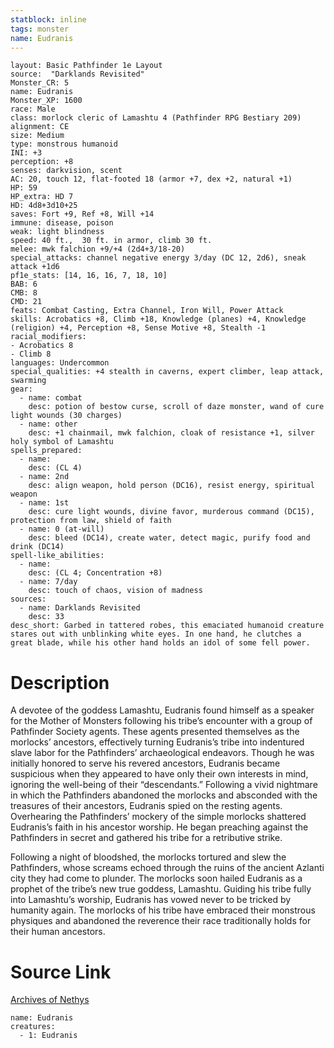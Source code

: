 ```yaml
---
statblock: inline
tags: monster
name: Eudranis
---
```

```statblock
layout: Basic Pathfinder 1e Layout
source:  "Darklands Revisited"
Monster_CR: 5
name: Eudranis
Monster_XP: 1600
race: Male
class: morlock cleric of Lamashtu 4 (Pathfinder RPG Bestiary 209)
alignment: CE
size: Medium
type: monstrous humanoid
INI: +3
perception: +8
senses: darkvision, scent
AC: 20, touch 12, flat-footed 18 (armor +7, dex +2, natural +1)
HP: 59
HP_extra: HD 7
HD: 4d8+3d10+25
saves: Fort +9, Ref +8, Will +14
immune: disease, poison
weak: light blindness
speed: 40 ft.,  30 ft. in armor, climb 30 ft.
melee: mwk falchion +9/+4 (2d4+3/18-20)
special_attacks: channel negative energy 3/day (DC 12, 2d6), sneak attack +1d6
pf1e_stats: [14, 16, 16, 7, 18, 10]
BAB: 6
CMB: 8
CMD: 21
feats: Combat Casting, Extra Channel, Iron Will, Power Attack
skills: Acrobatics +8, Climb +18, Knowledge (planes) +4, Knowledge (religion) +4, Perception +8, Sense Motive +8, Stealth -1
racial_modifiers:
- Acrobatics 8
- Climb 8
languages: Undercommon
special_qualities: +4 stealth in caverns, expert climber, leap attack, swarming
gear:
  - name: combat
    desc: potion of bestow curse, scroll of daze monster, wand of cure light wounds (30 charges)
  - name: other
    desc: +1 chainmail, mwk falchion, cloak of resistance +1, silver holy symbol of Lamashtu
spells_prepared:
  - name:
    desc: (CL 4)
  - name: 2nd
    desc: align weapon, hold person (DC16), resist energy, spiritual weapon
  - name: 1st
    desc: cure light wounds, divine favor, murderous command (DC15), protection from law, shield of faith
  - name: 0 (at-will)
    desc: bleed (DC14), create water, detect magic, purify food and drink (DC14)
spell-like_abilities:
  - name:
    desc: (CL 4; Concentration +8)
  - name: 7/day
    desc: touch of chaos, vision of madness
sources:
  - name: Darklands Revisited
    desc: 33
desc_short: Garbed in tattered robes, this emaciated humanoid creature stares out with unblinking white eyes. In one hand, he clutches a great blade, while his other hand holds an idol of some fell power.
```
# Description
A devotee of the goddess Lamashtu, Eudranis found himself as a speaker for the Mother of Monsters following his tribe’s encounter with a group of Pathfinder Society agents. These agents presented themselves as the morlocks’ ancestors, effectively turning Eudranis’s tribe into indentured slave labor for the Pathfinders’ archaeological endeavors. Though he was initially honored to serve his revered ancestors, Eudranis became suspicious when they appeared to have only their own interests in mind, ignoring the well-being of their “descendants.” Following a vivid nightmare in which the Pathfinders abandoned the morlocks and absconded with the treasures of their ancestors, Eudranis spied on the resting agents. Overhearing the Pathfinders’ mockery of the simple morlocks shattered Eudranis’s faith in his ancestor worship. He began preaching against the Pathfinders in secret and gathered his tribe for a retributive strike.

Following a night of bloodshed, the morlocks tortured and slew the Pathfinders, whose screams echoed through the ruins of the ancient Azlanti city they had come to plunder. The morlocks soon hailed Eudranis as a prophet of the tribe’s new true goddess, Lamashtu. Guiding his tribe fully into Lamashtu’s worship, Eudranis has vowed never to be tricked by humanity again. The morlocks of his tribe have embraced their monstrous physiques and abandoned the reverence their race traditionally holds for their human ancestors.
# Source Link
[Archives of Nethys](https://aonprd.com/MonsterDisplay.aspx?ItemName=Eudranis)
```encounter-table
name: Eudranis
creatures:
  - 1: Eudranis
```
